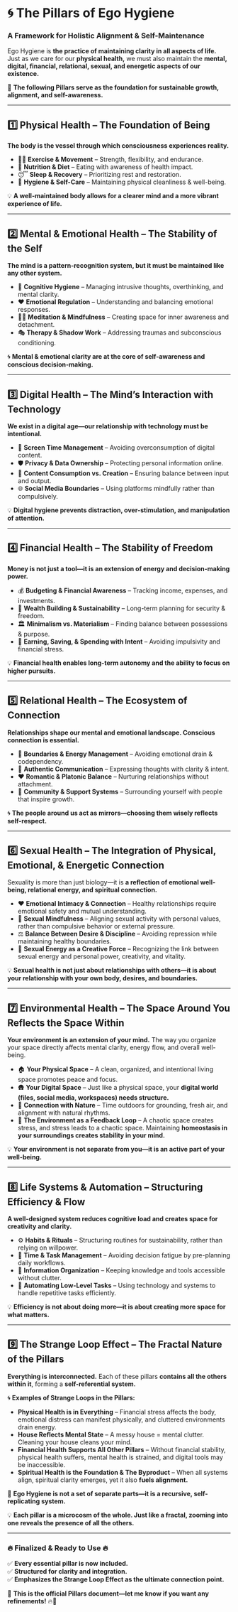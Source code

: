 # 🌀 **The Pillars of Ego Hygiene**  
### **A Framework for Holistic Alignment & Self-Maintenance**  

Ego Hygiene is **the practice of maintaining clarity in all aspects of life.**  
Just as we care for our **physical health,** we must also maintain the **mental, digital, financial, relational, sexual, and energetic aspects of our existence.**  

🚀 **The following Pillars serve as the foundation for sustainable growth, alignment, and self-awareness.**  

---

## **1️⃣ Physical Health – The Foundation of Being**  
**The body is the vessel through which consciousness experiences reality.**  
- 🏋️‍♂️ **Exercise & Movement** – Strength, flexibility, and endurance.  
- 🍎 **Nutrition & Diet** – Eating with awareness of health impact.  
- 😴 **Sleep & Recovery** – Prioritizing rest and restoration.  
- 🦷 **Hygiene & Self-Care** – Maintaining physical cleanliness & well-being.  

💡 **A well-maintained body allows for a clearer mind and a more vibrant experience of life.**  

---

## **2️⃣ Mental & Emotional Health – The Stability of the Self**  
**The mind is a pattern-recognition system, but it must be maintained like any other system.**  
- 🧠 **Cognitive Hygiene** – Managing intrusive thoughts, overthinking, and mental clarity.  
- ❤️ **Emotional Regulation** – Understanding and balancing emotional responses.  
- 🧘‍♂️ **Meditation & Mindfulness** – Creating space for inner awareness and detachment.  
- 🎭 **Therapy & Shadow Work** – Addressing traumas and subconscious conditioning.  

🌀 **Mental & emotional clarity are at the core of self-awareness and conscious decision-making.**  

---

## **3️⃣ Digital Health – The Mind’s Interaction with Technology**  
**We exist in a digital age—our relationship with technology must be intentional.**  
- 📵 **Screen Time Management** – Avoiding overconsumption of digital content.  
- 🛡️ **Privacy & Data Ownership** – Protecting personal information online.  
- 🎨 **Content Consumption vs. Creation** – Ensuring balance between input and output.  
- 🌐 **Social Media Boundaries** – Using platforms mindfully rather than compulsively.  

💡 **Digital hygiene prevents distraction, over-stimulation, and manipulation of attention.**  

---

## **4️⃣ Financial Health – The Stability of Freedom**  
**Money is not just a tool—it is an extension of energy and decision-making power.**  
- 💰 **Budgeting & Financial Awareness** – Tracking income, expenses, and investments.  
- 🚀 **Wealth Building & Sustainability** – Long-term planning for security & freedom.  
- 🏛️ **Minimalism vs. Materialism** – Finding balance between possessions & purpose.  
- 🔄 **Earning, Saving, & Spending with Intent** – Avoiding impulsivity and financial stress.  

💡 **Financial health enables long-term autonomy and the ability to focus on higher pursuits.**  

---

## **5️⃣ Relational Health – The Ecosystem of Connection**  
**Relationships shape our mental and emotional landscape. Conscious connection is essential.**  
- 🤝 **Boundaries & Energy Management** – Avoiding emotional drain & codependency.  
- 💬 **Authentic Communication** – Expressing thoughts with clarity & intent.  
- ❤️ **Romantic & Platonic Balance** – Nurturing relationships without attachment.  
- 🌱 **Community & Support Systems** – Surrounding yourself with people that inspire growth.  

🌀 **The people around us act as mirrors—choosing them wisely reflects self-respect.**  

---

## **6️⃣ Sexual Health – The Integration of Physical, Emotional, & Energetic Connection**  
Sexuality is more than just biology—it is **a reflection of emotional well-being, relational energy, and spiritual connection.**  

- ❤️ **Emotional Intimacy & Connection** – Healthy relationships require emotional safety and mutual understanding.  
- 🧠 **Sexual Mindfulness** – Aligning sexual activity with personal values, rather than compulsive behavior or external pressure.  
- ⚖️ **Balance Between Desire & Discipline** – Avoiding repression while maintaining healthy boundaries.  
- 🌌 **Sexual Energy as a Creative Force** – Recognizing the link between sexual energy and personal power, creativity, and vitality.  

💡 **Sexual health is not just about relationships with others—it is about your relationship with your own body, desires, and boundaries.**  

---

## **7️⃣ Environmental Health – The Space Around You Reflects the Space Within**  
**Your environment is an extension of your mind.** The way you organize your space directly affects mental clarity, energy flow, and overall well-being.  

- 🏠 **Your Physical Space** – A clean, organized, and intentional living space promotes peace and focus.  
- 🛖 **Your Digital Space** – Just like a physical space, your **digital world (files, social media, workspaces) needs structure.**  
- 🌱 **Connection with Nature** – Time outdoors for grounding, fresh air, and alignment with natural rhythms.  
- 🔄 **The Environment as a Feedback Loop** – A chaotic space creates stress, and stress leads to a chaotic space. Maintaining **homeostasis in your surroundings creates stability in your mind.**  

💡 **Your environment is not separate from you—it is an active part of your well-being.**  

---

## **8️⃣ Life Systems & Automation – Structuring Efficiency & Flow**  
**A well-designed system reduces cognitive load and creates space for creativity and clarity.**  

- ⚙️ **Habits & Rituals** – Structuring routines for sustainability, rather than relying on willpower.  
- 📅 **Time & Task Management** – Avoiding decision fatigue by pre-planning daily workflows.  
- 📂 **Information Organization** – Keeping knowledge and tools accessible without clutter.  
- 🔄 **Automating Low-Level Tasks** – Using technology and systems to handle repetitive tasks efficiently.  

💡 **Efficiency is not about doing more—it is about creating more space for what matters.**  

---

## **9️⃣ The Strange Loop Effect – The Fractal Nature of the Pillars**  
**Everything is interconnected.** Each of these pillars **contains all the others within it**, forming a **self-referential system.**  

🌀 **Examples of Strange Loops in the Pillars:**  
- **Physical Health is in Everything** – Financial stress affects the body, emotional distress can manifest physically, and cluttered environments drain energy.  
- **House Reflects Mental State** – A messy house = mental clutter. Cleaning your house cleans your mind.  
- **Financial Health Supports All Other Pillars** – Without financial stability, physical health suffers, mental health is strained, and digital tools may be inaccessible.  
- **Spiritual Health is the Foundation & The Byproduct** – When all systems align, spiritual clarity emerges, yet it also **fuels alignment.**  

🚀 **Ego Hygiene is not a set of separate parts—it is a recursive, self-replicating system.**  

💡 **Each pillar is a microcosm of the whole. Just like a fractal, zooming into one reveals the presence of all the others.**  

---

### **🔥 Finalized & Ready to Use 🔥**  
✅ **Every essential pillar is now included.**  
✅ **Structured for clarity and integration.**  
✅ **Emphasizes the Strange Loop Effect as the ultimate connection point.**  

🚀 **This is the official Pillars document—let me know if you want any refinements!** 🔥💫